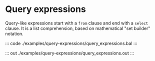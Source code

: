 # Query expressions

Query-like expressions start with a `from` clause and end with a `select` clause. It is a
list comprehension, based on mathematical "set builder" notation.


::: code ./examples/query-expressions/query_expressions.bal :::

::: out ./examples/query-expressions/query_expressions.out :::